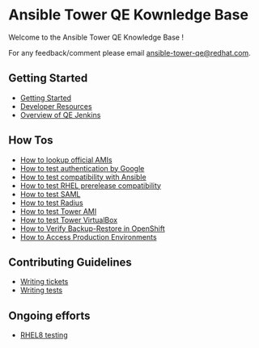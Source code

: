 # Ansible Tower QE Kownledge Base

Welcome to the Ansible Tower QE Knowledge Base !

For any feedback/comment please email <ansible-tower-qe@redhat.com>.

## Getting Started

  * [Getting Started](getting_started.md)
  * [Developer Resources](developer_resources.md)
  * [Overview of QE Jenkins](overview_of_qe_jenkins_jobs.md)


## How Tos

  * [How to lookup official AMIs](how_to_look_up_official_amis.md)
  * [How to test authentication by Google](how_to_test_authentication_by_google.md)
  * [How to test compatibility with Ansible](how_to_test_compatibility_with_ansible.md)
  * [How to test RHEL prerelease compatibility](how_to_test_compatibility_with_rhel_prereleases.md)
  * [How to test SAML](how_to_test_saml.md)
  * [How to test Radius](how_to_test_radius.md)
  * [How to test Tower AMI](how_to_test_tower_ami.md)
  * [How to test Tower VirtualBox](how_to_test_tower_virtualbox_image.md)
  * [How to Verify Backup-Restore in OpenShift](backup_restore_openshift.md)
  * [How to Access Production Environments](production.md)


## Contributing Guidelines

  * [Writing tickets](tickets.md)
  * [Writing tests](test_writing.md)


## Ongoing efforts

  * [RHEL8 testing](rhel8_testing.md)

